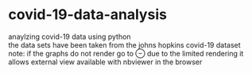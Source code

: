 # covid-19-data-analysis
anaylzing covid-19 data using python\
the data sets have been taken from the johns hopkins covid-19 dataset\
note: if the graphs do not render go to ⊖ due to the limited rendering it allows external view available with nbviewer in the browser
